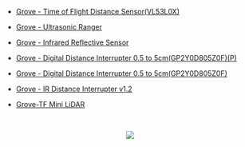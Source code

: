 



- [Grove - Time of Flight Distance Sensor(VL53L0X)](https://www.seeedstudio.com/Grove-Time-of-Flight-Distance-Sensor(VL53L0X)-p-3086.html)

- [Grove - Ultrasonic Ranger](http://wiki.seeedstudio.com/Grove-Ultrasonic_Ranger/)

- [Grove - Infrared Reflective Sensor](http://wiki.seeedstudio.com/Grove-Infrared_Reflective_Sensor/)

- [Grove - Digital Distance Interrupter 0.5 to 5cm(GP2Y0D805Z0F)(P)](http://wiki.seeedstudio.com/Grove-Digital_Distance_Interrupter_0.5_to_5cm-GP2Y0D805Z0F_P/)

- [Grove - Digital Distance Interrupter 0.5 to 5cm(GP2Y0D805Z0F)](http://wiki.seeedstudio.com/Grove-Digital_Distance_Interrupter_0.5_to_5cm-GP2Y0D805Z0F/)

- [Grove - IR Distance Interrupter v1.2](http://wiki.seeedstudio.com/Grove-IR_Distance_Interrupter_v1.2/)

- [Grove-TF Mini LiDAR](http://wiki.seeedstudio.com/Grove-TF_Mini_LiDAR/)

<br /><p style="text-align:center"><a href="https://www.seeedstudio.com/act-4.html?utm_source=wiki&utm_medium=wikibanner&utm_campaign=newproducts" target="_blank"><img src="https://files.seeedstudio.com/wiki/Wiki_Banner/new_product.jpg" /></a></p>